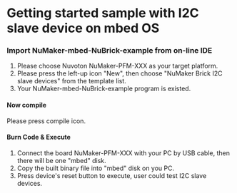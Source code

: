# Getting started sample with I2C slave device on mbed OS


### Import NuMaker-mbed-NuBrick-example from on-line IDE
1. Please choose Nuvoton NuMaker-PFM-XXX as your target platform.
2. Please press the left-up icon "New", then choose "NuMaker Brick I2C slave devices" from the template list.
3. Your NuMaker-mbed-NuBrick-example program is existed.

#### Now compile
Please press compile icon.

#### Burn Code & Execute
1. Connect the board NuMaker-PFM-XXX with your PC by USB cable, then there will be one "mbed" disk.
2. Copy the built binary file into "mbed" disk on you PC.
3. Press device's reset button to execute, user could test I2C slave devices.
   